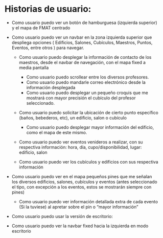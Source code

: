 # Historias de usuario:

* Como usuario puedo ver un botón de hamburguesa (izquierda superior)  y el mapa de FMAT centrado

* Como usuario puedo ver un navbar en la zona izquierda superior que despliega opciones ( Edificios, Salones, Cubículos, Maestros, Puntos, Eventos, entre otros ) para navegar.

    * Como usuario puedo desplegar la información de contacto de los maestros, desde el navbar de navegación, con el mapa fixed a media pantalla
    
        * Como usuario puedo scrollear entre los diversos profesores.
        * Como usuario puedo mandarle correo electrónico desde la información desplegada
        * Como usuario puedo desplegar un pequeño croquis que me mostrará con mayor precisión el cubículo del profesor seleccionado.

    * Como usuario puedo solicitar la ubicación de cierto punto específico (baños, bebederos, etc), un edificio, salon o cubículo
    
        * Como usuario puedo desplegar mayor  información del edificio, como el mapa de este mismo.

    * Como usuario puedo ver eventos venideros a realizar, con su respectiva información: hora, día, cupo/disponibilidad, lugar: edificio, salon

    * Como usuario puedo ver los cubículos y edificios con sus respectiva información

* Como usuario puedo ver en el mapa pequeños pines que me señalan los diversos edificios, salones, cubículos y eventos (antes seleccionado el tipo, con excepción a los eventos, estos se mostrarán siempre con pines)

    * Como usuario puedo ver información detallada extra de cada evento (Si la tuviese) al apretar sobre el pin o “mayor información”


* Como usuario puedo usar la versión de escritorio:

* Como usuario puedo ver la navbar fixed hacia la izquierda en modo escritorio

